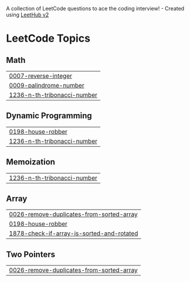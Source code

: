 A collection of LeetCode questions to ace the coding interview! - Created using [LeetHub v2](https://github.com/arunbhardwaj/LeetHub-2.0)
<!---LeetCode Topics Start-->
# LeetCode Topics
## Math
|  |
| ------- |
| [0007-reverse-integer](https://github.com/ManasaGantela/leetcode/tree/master/0007-reverse-integer) |
| [0009-palindrome-number](https://github.com/ManasaGantela/leetcode/tree/master/0009-palindrome-number) |
| [1236-n-th-tribonacci-number](https://github.com/ManasaGantela/leetcode/tree/master/1236-n-th-tribonacci-number) |
## Dynamic Programming
|  |
| ------- |
| [0198-house-robber](https://github.com/ManasaGantela/leetcode/tree/master/0198-house-robber) |
| [1236-n-th-tribonacci-number](https://github.com/ManasaGantela/leetcode/tree/master/1236-n-th-tribonacci-number) |
## Memoization
|  |
| ------- |
| [1236-n-th-tribonacci-number](https://github.com/ManasaGantela/leetcode/tree/master/1236-n-th-tribonacci-number) |
## Array
|  |
| ------- |
| [0026-remove-duplicates-from-sorted-array](https://github.com/ManasaGantela/leetcode/tree/master/0026-remove-duplicates-from-sorted-array) |
| [0198-house-robber](https://github.com/ManasaGantela/leetcode/tree/master/0198-house-robber) |
| [1878-check-if-array-is-sorted-and-rotated](https://github.com/ManasaGantela/leetcode/tree/master/1878-check-if-array-is-sorted-and-rotated) |
## Two Pointers
|  |
| ------- |
| [0026-remove-duplicates-from-sorted-array](https://github.com/ManasaGantela/leetcode/tree/master/0026-remove-duplicates-from-sorted-array) |
<!---LeetCode Topics End-->
